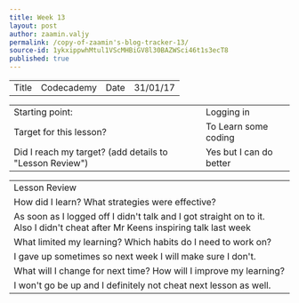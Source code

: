 ```yaml
---
title: Week 13
layout: post
author: zaamin.valjy
permalink: /copy-of-zaamin's-blog-tracker-13/
source-id: 1ykxippwhMtul1VScMHBiGV8l30BAZWSci46t1s3ecT8
published: true
---
```

<table>
  <tr>
    <td>Title</td>
    <td>Codecademy</td>
    <td>Date</td>
    <td>31/01/17</td>
  </tr>
</table>


<table>
  <tr>
    <td>Starting point:</td>
    <td>Logging in</td>
  </tr>
  <tr>
    <td>Target for this lesson?</td>
    <td>To Learn some coding</td>
  </tr>
  <tr>
    <td>Did I reach my target? 
(add details to "Lesson Review")</td>
    <td> Yes but I can do better</td>
  </tr>
</table>


<table>
  <tr>
    <td>Lesson Review</td>
  </tr>
  <tr>
    <td>How did I learn? What strategies were effective? </td>
  </tr>
  <tr>
    <td>As soon as I logged off I didn't talk and I got straight on to it.
Also I didn't cheat after Mr Keens inspiring talk last week</td>
  </tr>
  <tr>
    <td>What limited my learning? Which habits do I need to work on? </td>
  </tr>
  <tr>
    <td>I gave up sometimes so next week I will make sure I don't.</td>
  </tr>
  <tr>
    <td>What will I change for next time? How will I improve my learning?</td>
  </tr>
  <tr>
    <td>I won't go be up and I definitely not cheat next lesson as well.
</td>
  </tr>
</table>


